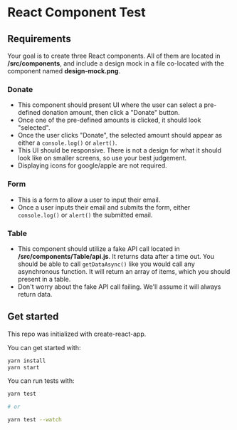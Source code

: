 # React Component Test

## Requirements

Your goal is to create three React components. All of them are located in **/src/components**, and include a design mock in a file co-located with the component named **design-mock.png**.

### Donate

- This component should present UI where the user can select a pre-defined donation amount, then click a "Donate" button.
- Once one of the pre-defined amounts is clicked, it should look "selected".
- Once the user clicks "Donate", the selected amount should appear as either a `console.log()` or `alert()`.
- This UI should be responsive. There is not a design for what it should look like on smaller screens, so use your best judgement.
- Displaying icons for google/apple are not required.

### Form

- This is a form to allow a user to input their email.
- Once a user inputs their email and submits the form, either `console.log()` or `alert()` the submitted email.

### Table

- This component should utilize a fake API call located in **/src/components/Table/api.js**. It returns data after a time out. You should be able to call `getDataAsync()` like you would call any asynchronous function. It will return an array of items, which you should present in a table.
- Don't worry about the fake API call failing. We'll assume it will always return data.

## Get started

This repo was initialized with create-react-app.

You can get started with:

```bash
yarn install
yarn start
```

You can run tests with:

```bash
yarn test

# or

yarn test --watch
```
